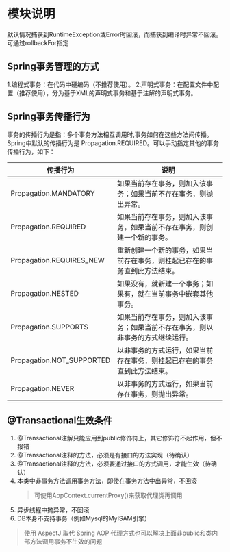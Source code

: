 # 模块说明
默认情况捕获到RuntimeException或Error时回滚，而捕获到编译时异常不回滚。可通过rollbackFor指定
## Spring事务管理的方式
1.编程式事务：在代码中硬编码（不推荐使用）。
2.声明式事务：在配置文件中配置（推荐使用），分为基于XML的声明式事务和基于注解的声明式事务。
## Spring事务传播行为
事务的传播行为是指：多个事务方法相互调用时,事务如何在这些方法间传播。Spring中默认的传播行为是 Propagation.REQUIRED。可以手动指定其他的事务传播行为，如下：

| 传播行为 | 说明 |
| ---- | ---- |
| Propagation.MANDATORY | 如果当前存在事务，则加入该事务；如果当前不存在事务，则抛出异常。 |
| Propagation.REQUIRED | 如果当前存在事务，则加入该事务，如果当前不存在事务，则创建一个新的事务。 |
| Propagation.REQUIRES_NEW | 重新创建一个新的事务，如果当前存在事务，则挂起已存在的事务直到此方法结束。 |
| Propagation.NESTED | 如果没有，就新建一个事务；如果有，就在当前事务中嵌套其他事务。 |
| Propagation.SUPPORTS | 如果当前存在事务，则加入该事务；如果当前不存在事务，则以非事务的方式继续运行。 |
| Propagation.NOT_SUPPORTED |  以非事务的方式运行，如果当前存在事务，则挂起已存在的事务直到此方法结束。 |
| Propagation.NEVER | 以非事务的方式运行，如果当前存在事务，则抛出异常。 |

## @Transactional生效条件
1. @Transactional注解只能应用到public修饰符上，其它修饰符不起作用，但不报错
2. @Transactional注释的方法，必须是有接口的方法实现（待确认）
3. @Transactional注释的方法，必须要通过接口的方式调用，才能生效（待确认）
4. 本类中非事务方法调用事务方法，即使在事务方法中出异常，不回滚
   > 可使用AopContext.currentProxy()来获取代理类再调用
5. 异步线程中抛异常，不回滚
6. DB本身不支持事务（例如Mysql的MyISAM引擎）
> 使用 AspectJ 取代 Spring AOP 代理方式也可以解决上面非public和类内部方法调用事务不生效的问题